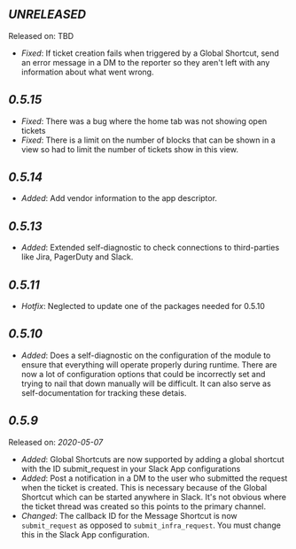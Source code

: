 *UNRELEASED*
--------------------
Released on: TBD
* *Fixed*: If ticket creation fails when triggered by a Global Shortcut, send an error message in a DM to the reporter so they aren't left with any information about what went wrong.

*0.5.15*
--------------------
* *Fixed*: There was a bug where the home tab was not showing open tickets
* *Fixed*: There is a limit on the number of blocks that can be shown in a view so had to limit the number of tickets show in this view.

*0.5.14*
--------------------
* *Added*: Add vendor information to the app descriptor.

*0.5.13*
--------------------
* *Added*: Extended self-diagnostic to check connections to third-parties like Jira, PagerDuty and Slack.


*0.5.11*
--------------------
* *Hotfix*: Neglected to update one of the packages needed for 0.5.10

*0.5.10*
--------------------
* *Added*: Does a self-diagnostic on the configuration of the module to ensure that everything will operate properly during runtime.  There are now a lot of configuration options that could be incorrectly set and trying to nail that down manually will be difficult.  It can also serve as self-documentation for tracking these detais.


*0.5.9*
--------------------
Released on: _2020-05-07_

* *Added*: Global Shortcuts are now supported by adding a global shortcut with the ID submit_request in your Slack App configurations
* *Added*: Post a notification in a DM to the user who submitted the request when the ticket is created.  This is necessary because of the Global Shortcut which can be started anywhere in Slack.  It's not obvious where the ticket thread was created so this points to the primary channel.
* *Changed*: The callback ID for the Message Shortcut is now `submit_request` as opposed to `submit_infra_request`.  You must change this in the Slack App configuration.

